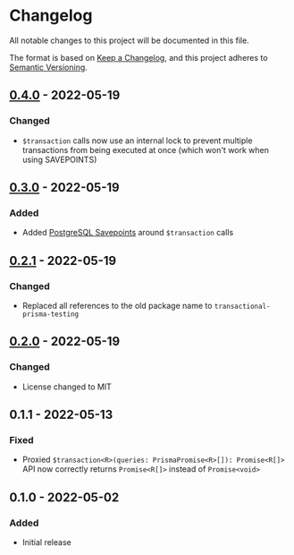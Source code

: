 # Changelog
All notable changes to this project will be documented in this file.

The format is based on [Keep a Changelog](https://keepachangelog.com/en/1.0.0/),
and this project adheres to [Semantic Versioning](https://semver.org/spec/v2.0.0.html).


## [0.4.0] - 2022-05-19
### Changed
- `$transaction` calls now use an internal lock to prevent multiple transactions from being executed at once (which won't work when using SAVEPOINTS)

## [0.3.0] - 2022-05-19
### Added
- Added <a href="https://www.postgresql.org/docs/current/sql-savepoint.html">PostgreSQL Savepoints</a> around `$transaction` calls

## [0.2.1] - 2022-05-19
### Changed
- Replaced all references to the old package name to `transactional-prisma-testing`

## [0.2.0] - 2022-05-19
### Changed
- License changed to MIT

## 0.1.1 - 2022-05-13
### Fixed
- Proxied `$transaction<R>(queries: PrismaPromise<R>[]): Promise<R[]>` API now correctly returns `Promise<R[]>` instead of `Promise<void>`

## 0.1.0 - 2022-05-02
### Added
- Initial release

[0.4.0]: https://github.com/chax-at/transactional-prisma-testing/compare/0.3.0...0.4.0
[0.3.0]: https://github.com/chax-at/transactional-prisma-testing/compare/0.2.1...0.3.0
[0.2.1]: https://github.com/chax-at/transactional-prisma-testing/compare/0.2.0...0.2.1
[0.2.0]: https://github.com/chax-at/transactional-prisma-testing/releases/tag/0.2.0
